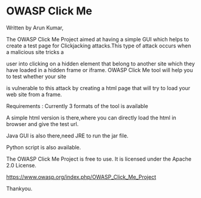 OWASP Click Me
==============
Written by Arun Kumar,

The OWASP Click Me Project aimed at having a simple GUI which helps to create a test page for Clickjacking attacks.This type of attack occurs when a malicious site tricks a 

user into clicking on a hidden element that belong to another site which they have loaded in a hidden frame or iframe. OWASP Click Me tool will help you to test whether your site 

is vulnerable to this attack by creating a html page that will try to load your web site from a frame.

Requirements :
Currently 3 formats of the tool is available 

A simple html version is there,where you can directly load the html in browser and give the test url.

Java GUI is also there,need JRE to run the jar file.

Python script is also available.

The OWASP Click Me Project is free to use. It is licensed under the Apache 2.0 License.

https://www.owasp.org/index.php/OWASP_Click_Me_Project

Thankyou.
